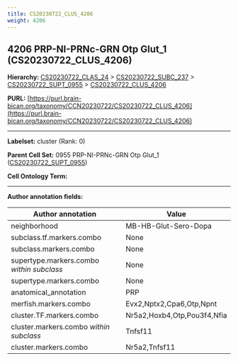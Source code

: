 ```yaml
---
title: CS20230722_CLUS_4206
weight: 4206
---
```

## 4206 PRP-NI-PRNc-GRN Otp Glut_1 (CS20230722_CLUS_4206)
<b>Hierarchy: </b>
[CS20230722_CLAS_24](../CS20230722_CLAS_24) >
[CS20230722_SUBC_237](../CS20230722_SUBC_237) >
[CS20230722_SUPT_0955](../CS20230722_SUPT_0955) >
[CS20230722_CLUS_4206](../CS20230722_CLUS_4206)

**PURL:** [https://purl.brain-bican.org/taxonomy/CCN20230722/CS20230722_CLUS_4206](https://purl.brain-bican.org/taxonomy/CCN20230722/CS20230722_CLUS_4206)

---


**Labelset:** cluster (Rank: 0)

**Parent Cell Set:** 0955 PRP-NI-PRNc-GRN Otp Glut_1 ([CS20230722_SUPT_0955](../CS20230722_SUPT_0955))



**Cell Ontology Term:** 

[MARKER GENES.]: #


---

[TRANSFERRED ANNOTATIONS.]: #


[AUTHOR ANNOTATION FIELDS.]: #


**Author annotation fields:**

| Author annotation | Value |
|-------------------|-------|
|neighborhood|MB-HB-Glut-Sero-Dopa|
|subclass.tf.markers.combo|None|
|subclass.markers.combo|None|
|supertype.markers.combo _within subclass_|None|
|supertype.markers.combo|None|
|anatomical_annotation|PRP|
|merfish.markers.combo|Evx2,Nptx2,Cpa6,Otp,Npnt|
|cluster.TF.markers.combo|Nr5a2,Hoxb4,Otp,Pou3f4,Nfia|
|cluster.markers.combo _within subclass_|Tnfsf11|
|cluster.markers.combo|Nr5a2,Tnfsf11|
